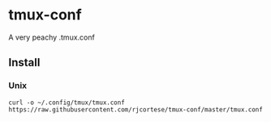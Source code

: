 # tmux-conf
A very peachy .tmux.conf

## Install
### Unix
`curl -o ~/.config/tmux/tmux.conf https://raw.githubusercontent.com/rjcortese/tmux-conf/master/tmux.conf`
